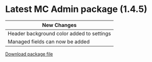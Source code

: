<h1>Latest MC Admin package (1.4.5)</h1>

|New Changes|
--- |
|Header background color added to settings|
|Managed fields can now be added|


<a href="./mcadmin.sppkg" target="_blank">Download package file</a>